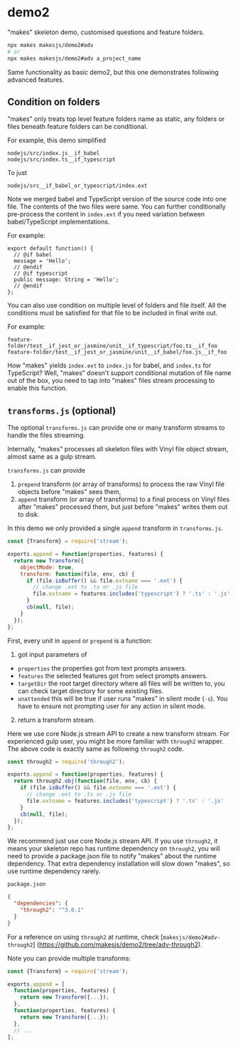# demo2
"makes" skeleton demo, customised questions and feature folders.

```sh
npx makes makesjs/demo2#adv
# or
npx makes makesjs/demo2#adv a_project_name
```

Same functionality as basic demo2, but this one demonstrates following advanced
features.

## Condition on folders

"makes" only treats top level feature folders name as static, any folders or files
beneath feature folders can be conditional.

For example, this demo simplified
```
nodejs/src/index.js__if_babel
nodejs/src/index.ts__if_typescript
```

To just
```
nodejs/src__if_babel_or_typescript/index.ext
```

Note we merged babel and TypeScript version of the source code into one file. The
contents of the two files were same. You can further conditionally pre-process the
content in `index.ext` if you need variation between babel/TypeScript implementations.

For example:

```
export default function() {
  // @if babel
  message = 'Hello';
  // @endif
  // @if typescript
  public message: String = 'Hello';
  // @endif
};
```

You can also use condition on multiple level of folders and file itself. All the
conditions must be satisfied for that file to be included in final write out.

For example:
```
feature-folder/test__if_jest_or_jasmine/unit__if_typescript/foo.ts__if_foo
feature-folder/test__if_jest_or_jasmine/unit__if_babel/foo.js__if_foo
```

How "makes" yields `index.ext` to `index.js` for babel, and `index.ts` for TypeScript?
Well, "makes" doesn't support conditional mutation of file name out of the box, you need
to tap into "makes" files stream processing to enable this function.

## `transforms.js` (optional)

The optional `transforms.js` can provide one or many transform streams to handle the
files streaming.

Internally, "makes" processes all skeleton files with Vinyl file object
stream, almost same as a gulp stream.

`transforms.js` can provide
1. `prepend` transform (or array of transforms) to process the raw Vinyl file objects
before "makes" sees them,
2. `append` transform (or array of transforms) to a final process on Vinyl files after
"makes" processed them, but just before "makes" writes them out to disk.

In this demo we only provided a single `append` transform in `transforms.js`.

```js
const {Transform} = require('stream');

exports.append = function(properties, features) {
  return new Transform({
    objectMode: true,
    transform: function(file, env, cb) {
      if (file.isBuffer() && file.extname === '.ext') {
        // change .ext to .ts or .js file
        file.extname = features.includes('typescript') ? '.ts' : '.js'
      }
      cb(null, file);
    }
  });
};
```

First, every unit in `append` or `prepend` is a function:
1. got input parameters of
 * `properties` the properties got from text prompts answers.
 * `features` the selected features got from select prompts answers.
 * `targetDir` the root target directory where all files will be written to, you can
   check target directory for some existing files.
 * `unattended` this will be true if user runs "makes" in silent mode (`-s`). You have
   to ensure not prompting user for any action in silent mode.
2. return a transform stream.

Here we use core Node.js stream API to create a new transform stream. For experienced
gulp user, you might be more familiar with `through2` wrapper. The above code is exactly
same as following `through2` code.

```js
const through2 = require('through2');

exports.append = function(properties, features) {
  return through2.obj(function(file, env, cb) {
    if (file.isBuffer() && file.extname === '.ext') {
      // change .ext to .ts or .js file
      file.extname = features.includes('typescript') ? '.ts' : '.js'
    }
    cb(null, file);
  });
};
```

We recommend just use core Node.js stream API. If you use `through2`, it means your skeleton
repo has runtime dependency on `through2`, you will need to provide a package.json file to
notify "makes" about the runtime dependency. That extra dependency installation will slow down
"makes", so use runtime dependency rarely.

`package.json`

```json
{
  "dependencies": {
    "through2": "^3.0.1"
  }
}
```

For a reference on using `through2` at runtime, check [`makesjs/demo2#adv-through2`]
(https://github.com/makesjs/demo2/tree/adv-through2).

Note you can provide multiple transforms:

```js
const {Transform} = require('stream');

exports.append = [
  function(properties, features) {
    return new Transform({...});
  },
  function(properties, features) {
    return new Transform({...});
  },
  // ...
];
```
